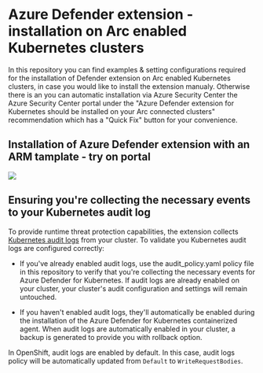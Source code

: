 
# Azure Defender extension - installation on Arc enabled Kubernetes clusters
In this repository you can find examples & setting configurations required for the installation of Defender extension on Arc enabled Kubernetes clusters, in case you would like to install the extension manualy. 
Otherwise there is an you can automatic installation via Azure Security Center the Azure Security Center portal under the "Azure Defender extension for Kubernetes should be installed on your Arc connected clusters" recommendation which has a "Quick Fix" button for your convenience. 

## Installation of Azure Defender extension with an ARM tamplate - try on portal
<a href="https://portal.azure.com/#create/Microsoft.Template/uri/https:%3A%2F%2Fraw.githubusercontent.com%2FAzure%2FAzure-Security-Center%2Fmaster%2FPricing%20%26%20Settings%2FDefender%20for%20Kubernetes%2FDefender%20extension%20installation%20examples%2Fazure-defender-extension-arm-template.json" target="_blank">
    <img src="https://aka.ms/deploytoazurebutton"/>
</a>

## Ensuring you're collecting the necessary events to your Kubernetes audit log

To provide runtime threat protection capabilities, the extension collects [Kubernetes audit logs](https://kubernetes.io/docs/tasks/debug-application-cluster/audit/) from your cluster. To validate you Kubernetes audit logs are configured correctly:

* If you've already enabled audit logs, use the audit_policy.yaml policy file in this repository to verify that you're collecting the necessary events for Azure Defender for Kubernetes. If audit logs are already enabled on your cluster, your cluster's audit configuration and settings will remain untouched.

* If you haven't enabled audit logs, they'll automatically be enabled during the installation of the Azure Defender for Kubernetes containerized agent. When audit logs are automatically enabled in your cluster, a backup is generated to provide you with rollback option.

In OpenShift, audit logs are enabled by default. In this case, audit logs policy will be automatically updated from ``Default`` to ``WriteRequestBodies``.
